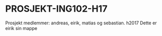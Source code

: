 # PROSJEKT-ING102-H17
Prosjekt medlemmer: andreas, eirik, matias og sebastian. h2017
Dette er eirik sin mappe
